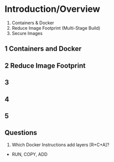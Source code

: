# Introduction/Overview

1) Containers & Docker
2) Reduce Image Footprint (Multi-Stage Build)
3) Secure Images

## 1 Containers and Docker

## 2 Reduce Image Footprint



## 3

## 4

## 5

## Questions

1) Which Docker Instructions add layers [R+C+A]?
- RUN, COPY, ADD
